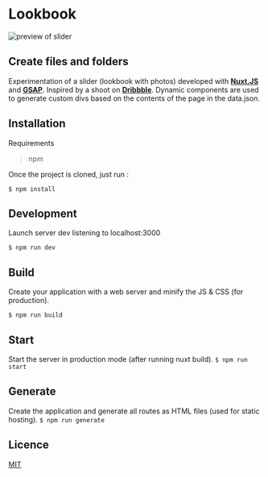 # Lookbook
![preview of slider](https://i.ibb.co/n7Jyns4/loobook.gif)

## Create files and folders

Experimentation of a slider (lookbook with photos) developed with [**Nuxt.JS**](https://fr.nuxtjs.org/) and [**GSAP**](https://greensock.com/gsap). Inspired by a shoot on [**Dribbble**](http://dribbble.com). Dynamic components are used to generate custom divs based on the contents of the page in the data.json.

## Installation
Requirements 

> npm

 Once the project is cloned, just run : 

`$ npm install` 

## Development
Launch server dev listening to localhost:3000 

`$ npm run dev` 


## Build 
Create your application with a web server and minify the JS & CSS (for production). 

`$ npm run build` 

## Start 
Start the server in production mode (after running nuxt build). 
`$ npm run start` 

## Generate 
Create the application and generate all routes as HTML files (used for static hosting). 
`$ npm run generate` 

## Licence

[MIT](https://choosealicense.com/licenses/mit/)